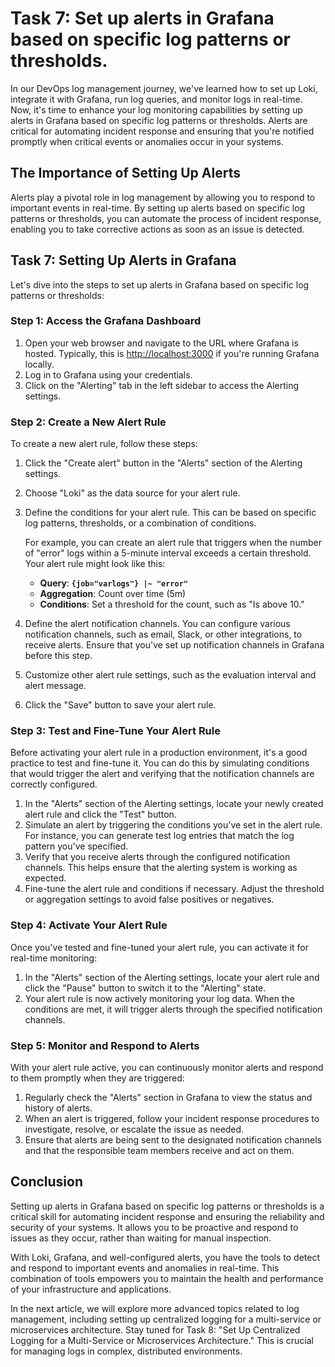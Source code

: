 # Task 7: Set up alerts in Grafana based on specific log patterns or thresholds.

In our DevOps log management journey, we've learned how to set up Loki, integrate it with Grafana, run log queries, and monitor logs in real-time. Now, it's time to enhance your log monitoring capabilities by setting up alerts in Grafana based on specific log patterns or thresholds. Alerts are critical for automating incident response and ensuring that you're notified promptly when critical events or anomalies occur in your systems.

## **The Importance of Setting Up Alerts**

Alerts play a pivotal role in log management by allowing you to respond to important events in real-time. By setting up alerts based on specific log patterns or thresholds, you can automate the process of incident response, enabling you to take corrective actions as soon as an issue is detected.

## **Task 7: Setting Up Alerts in Grafana**

Let's dive into the steps to set up alerts in Grafana based on specific log patterns or thresholds:

### **Step 1: Access the Grafana Dashboard**

1. Open your web browser and navigate to the URL where Grafana is hosted. Typically, this is [http://localhost:3000](http://localhost:3000/) if you're running Grafana locally.
2. Log in to Grafana using your credentials.
3. Click on the "Alerting" tab in the left sidebar to access the Alerting settings.

### **Step 2: Create a New Alert Rule**

To create a new alert rule, follow these steps:

1. Click the "Create alert" button in the "Alerts" section of the Alerting settings.
2. Choose "Loki" as the data source for your alert rule.
3. Define the conditions for your alert rule. This can be based on specific log patterns, thresholds, or a combination of conditions.
    
    For example, you can create an alert rule that triggers when the number of "error" logs within a 5-minute interval exceeds a certain threshold. Your alert rule might look like this:
    
    - **Query**: **`{job="varlogs"} |~ "error"`**
    - **Aggregation**: Count over time (5m)
    - **Conditions**: Set a threshold for the count, such as "Is above 10."
4. Define the alert notification channels. You can configure various notification channels, such as email, Slack, or other integrations, to receive alerts. Ensure that you've set up notification channels in Grafana before this step.
5. Customize other alert rule settings, such as the evaluation interval and alert message.
6. Click the "Save" button to save your alert rule.

### **Step 3: Test and Fine-Tune Your Alert Rule**

Before activating your alert rule in a production environment, it's a good practice to test and fine-tune it. You can do this by simulating conditions that would trigger the alert and verifying that the notification channels are correctly configured.

1. In the "Alerts" section of the Alerting settings, locate your newly created alert rule and click the "Test" button.
2. Simulate an alert by triggering the conditions you've set in the alert rule. For instance, you can generate test log entries that match the log pattern you've specified.
3. Verify that you receive alerts through the configured notification channels. This helps ensure that the alerting system is working as expected.
4. Fine-tune the alert rule and conditions if necessary. Adjust the threshold or aggregation settings to avoid false positives or negatives.

### **Step 4: Activate Your Alert Rule**

Once you've tested and fine-tuned your alert rule, you can activate it for real-time monitoring:

1. In the "Alerts" section of the Alerting settings, locate your alert rule and click the "Pause" button to switch it to the "Alerting" state.
2. Your alert rule is now actively monitoring your log data. When the conditions are met, it will trigger alerts through the specified notification channels.

### **Step 5: Monitor and Respond to Alerts**

With your alert rule active, you can continuously monitor alerts and respond to them promptly when they are triggered:

1. Regularly check the "Alerts" section in Grafana to view the status and history of alerts.
2. When an alert is triggered, follow your incident response procedures to investigate, resolve, or escalate the issue as needed.
3. Ensure that alerts are being sent to the designated notification channels and that the responsible team members receive and act on them.

## **Conclusion**

Setting up alerts in Grafana based on specific log patterns or thresholds is a critical skill for automating incident response and ensuring the reliability and security of your systems. It allows you to be proactive and respond to issues as they occur, rather than waiting for manual inspection.

With Loki, Grafana, and well-configured alerts, you have the tools to detect and respond to important events and anomalies in real-time. This combination of tools empowers you to maintain the health and performance of your infrastructure and applications.

In the next article, we will explore more advanced topics related to log management, including setting up centralized logging for a multi-service or microservices architecture. Stay tuned for Task 8: "Set Up Centralized Logging for a Multi-Service or Microservices Architecture." This is crucial for managing logs in complex, distributed environments.